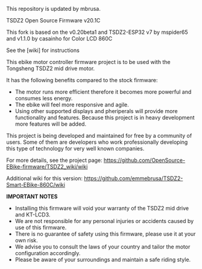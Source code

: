 This repository is updated by mbrusa.

TSDZ2 Open Source Firmware v20.1C

This fork is based on the v0.20beta1 and TSDZ2-ESP32 v7 by mspider65 and v1.1.0 by casainho for Color LCD 860C

See the [wiki] for instructions

This ebike motor controller firmware project is to be used with the Tongsheng TSDZ2 mid drive motor.

It has the following benefits compared to the stock firmware:
* The motor runs more efficient therefore it becomes more powerful and consumes less energy.
* The ebike will feel more responsive and agile.
* Using other supported displays and pheriperals will provide more functionality and features. Because this project is in heavy development more features will be added.

This project is being developed and maintained for free by a community of users. Some of them are developers who work professionally developing this type of technology for very well known companies.

For more details, see the project page: https://github.com/OpenSource-EBike-firmware/TSDZ2_wiki/wiki

Additional wiki for this version: https://github.com/emmebrusa/TSDZ2-Smart-EBike-860C/wiki

**IMPORTANT NOTES**
* Installing this firmware will void your warranty of the TSDZ2 mid drive and KT-LCD3.
* We are not responsible for any personal injuries or accidents caused by use of this firmware.
* There is no guarantee of safety using this firmware, please use it at your own risk.
* We advise you to consult the laws of your country and tailor the motor configuration accordingly.
* Please be aware of your surroundings and maintain a safe riding style.
